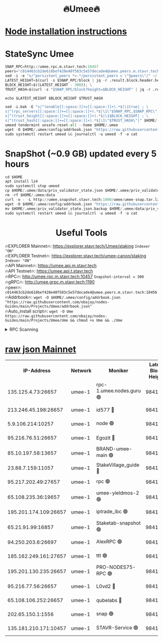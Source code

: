 <h1 align="center"> 🔥Umee🔥</h1>


[Node installation instructions](https://github.com/obajay/nodes-Guides/tree/main/Projects/Umee)
=
# StateSync Umee
```python
SNAP_RPC=http://umee.rpc.m.stavr.tech:10457
peers="c014463cb2de618bef420e40f503c5e57decade4@umee.peers.m.stavr.tech:10456"
sed -i -e "s/^persistent_peers *=.*/persistent_peers = \"$peers\"/" ~/.umee/config/config.toml
LATEST_HEIGHT=$(curl -s $SNAP_RPC/block | jq -r .result.block.header.height); \
BLOCK_HEIGHT=$((LATEST_HEIGHT - 300)); \
TRUST_HASH=$(curl -s "$SNAP_RPC/block?height=$BLOCK_HEIGHT" | jq -r .result.block_id.hash)

echo $LATEST_HEIGHT $BLOCK_HEIGHT $TRUST_HASH

sed -i.bak -E "s|^(enable[[:space:]]+=[[:space:]]+).*$|\1true| ; \
s|^(rpc_servers[[:space:]]+=[[:space:]]+).*$|\1\"$SNAP_RPC,$SNAP_RPC\"| ; \
s|^(trust_height[[:space:]]+=[[:space:]]+).*$|\1$BLOCK_HEIGHT| ; \
s|^(trust_hash[[:space:]]+=[[:space:]]+).*$|\1\"$TRUST_HASH\"|" $HOME/.umee/config/config.toml
umeed tendermint unsafe-reset-all --home $HOME/.umee
wget -O $HOME/.umee/config/addrbook.json "https://raw.githubusercontent.com/obajay/nodes-Guides/main/Projects/Umee/addrbook.json"
sudo systemctl restart umeed && journalctl -u umeed -f -o cat
```
# SnapShot (~0.9 GB) updated every 5 hours
```python
cd $HOME
apt install lz4
sudo systemctl stop umeed
cp $HOME/.umee/data/priv_validator_state.json $HOME/.umee/priv_validator_state.json.backup
rm -rf $HOME/.umee/data
curl -o - -L http://umee.snapshot.stavr.tech:1000/umee/umee-snap.tar.lz4 | lz4 -c -d - | tar -x -C $HOME/.umee --strip-components 2
wget -O $HOME/.umee/config/addrbook.json "https://raw.githubusercontent.com/obajay/nodes-Guides/main/Projects/Umee/addrbook.json"
mv $HOME/.umee/priv_validator_state.json.backup $HOME/.umee/data/priv_validator_state.json
sudo systemctl restart umeed && journalctl -u umeed -f -o cat
```
 <h1 align="center"> Useful Tools</h1>

🔥EXPLORER Mainnet🔥:      https://explorer.stavr.tech/Umee/staking             `Indexer "ON"` \
🔥EXPLORER Testnet🔥:        https://explorer.stavr.tech/umee-canon/staking      `Indexer "ON"` \
🔥API Mainnet🔥:                   https://umee.api.m.stavr.tech \
🔥API Testnet🔥:                     https://umee.api.t.stavr.tech \
🔥RPC🔥:                                   http://umee.rpc.m.stavr.tech:10457                     `Snapshot-interval = 300` \
🔥gRPC🔥:                              http://umee.grpc.m.stavr.tech:1190 \
🔥peer🔥:                     `c014463cb2de618bef420e40f503c5e57decade4@umee.peers.m.stavr.tech:10456` \
🔥Addrbook🔥:    ```wget -O $HOME/.umee/config/addrbook.json "https://raw.githubusercontent.com/obajay/nodes-Guides/main/Projects/Umee/addrbook.json"``` \
🔥Auto_install script🔥: ```wget -O Ume https://raw.githubusercontent.com/obajay/nodes-Guides/main/Projects/Umee/Ume && chmod +x Ume && ./Ume```

<details>
<summary>RPC Scanning</summary>

<h2 align="center"> We scan nodes in real time every 4 hours. And we provide the final result of RPC endpoints.
We cannot influence the operation of these nodes in any way. </h2>


```python
If Voting Power is higher than 0 --> then the Node is a validator of the network and may be subject to attack and be a potential threat to the chain.
```
```python
We marked such validators with a red symbol
```

</details>

[raw json Mainnet](https://rpc-check.umeem.stavr.tech/umeem/rpc-umeem-result.json)
=



<table><tr><th>IP-Address</th><th>Network</th><th>Moniker</th><th>Latest Block Height</th><th>Earliest Block Height</th><th>Catching Up</th><th>Tx Index</th><th>Voting Power</th><th>Scan Time</th></tr><tr><td>135.125.4.73:26657</td><td>umee-1</td><td>rpc-1.umee.nodes.guru 🟢</td><td>9841688</td><td>5167386</td><td>False</td><td>on</td><td>0</td><td>2023-12-25T18:07:07.398735762UTC</td></tr><tr><td>213.246.45.198:26657</td><td>umee-1</td><td>id577 🔴</td><td>9841674</td><td>7100001</td><td>False</td><td>on</td><td>35108337</td><td>2023-12-25T18:05:40.891396813UTC</td></tr><tr><td>5.9.106.214:10257</td><td>umee-1</td><td>node 🟢</td><td>9841683</td><td>7942001</td><td>False</td><td>on</td><td>0</td><td>2023-12-25T18:06:37.948155920UTC</td></tr><tr><td>95.216.76.51:26657</td><td>umee-1</td><td>Egozit 🔴</td><td>9841688</td><td>8262001</td><td>False</td><td>off</td><td>38038850</td><td>2023-12-25T18:07:07.017435789UTC</td></tr><tr><td>85.10.197.58:13657</td><td>umee-1</td><td>BRAND-umee-main 🟢</td><td>9841677</td><td>8427832</td><td>False</td><td>on</td><td>0</td><td>2023-12-25T18:05:57.839406536UTC</td></tr><tr><td>23.88.7.159:11057</td><td>umee-1</td><td>StakeVillage_guide 🔴</td><td>9841682</td><td>9137726</td><td>False</td><td>on</td><td>1408596</td><td>2023-12-25T18:06:30.453478590UTC</td></tr><tr><td>95.217.202.49:27657</td><td>umee-1</td><td>rpc 🟢</td><td>9841681</td><td>9440090</td><td>False</td><td>on</td><td>0</td><td>2023-12-25T18:06:25.809426134UTC</td></tr><tr><td>65.108.235.36:19657</td><td>umee-1</td><td>umee-yieldmos-2 🟢</td><td>9841667</td><td>9575548</td><td>False</td><td>on</td><td>0</td><td>2023-12-25T18:04:59.539394708UTC</td></tr><tr><td>195.201.174.109:26657</td><td>umee-1</td><td>iptrade_ibc 🟢</td><td>9841678</td><td>9686001</td><td>False</td><td>on</td><td>0</td><td>2023-12-25T18:06:04.525477814UTC</td></tr><tr><td>65.21.91.99:16857</td><td>umee-1</td><td>Staketab-snapshot 🟢</td><td>9841678</td><td>9721001</td><td>False</td><td>off</td><td>0</td><td>2023-12-25T18:06:06.967006012UTC</td></tr><tr><td>94.250.203.6:26697</td><td>umee-1</td><td>AlexRPC 🟢</td><td>9841676</td><td>9722001</td><td>False</td><td>on</td><td>0</td><td>2023-12-25T18:05:53.510456553UTC</td></tr><tr><td>185.162.249.161:27657</td><td>umee-1</td><td>ttt 🟢</td><td>9841681</td><td>9733423</td><td>False</td><td>on</td><td>0</td><td>2023-12-25T18:06:26.119978963UTC</td></tr><tr><td>195.201.130.235:26657</td><td>umee-1</td><td>PRO-NODES75-RPC 🟢</td><td>9841682</td><td>9741682</td><td>False</td><td>on</td><td>0</td><td>2023-12-25T18:06:32.731686082UTC</td></tr><tr><td>95.216.77.56:26657</td><td>umee-1</td><td>L0vd2 🔴</td><td>9841691</td><td>9741691</td><td>False</td><td>off</td><td>37177224</td><td>2023-12-25T18:07:24.719940387UTC</td></tr><tr><td>65.108.106.252:26657</td><td>umee-1</td><td>qubelabs 🔴</td><td>9841677</td><td>9761001</td><td>False</td><td>on</td><td>36519125</td><td>2023-12-25T18:05:58.173017776UTC</td></tr><tr><td>202.65.150.1:1556</td><td>umee-1</td><td>snap 🟢</td><td>9841682</td><td>9837913</td><td>False</td><td>on</td><td>0</td><td>2023-12-25T18:06:33.561732277UTC</td></tr><tr><td>135.181.210.171:10457</td><td>umee-1</td><td>STAVR-Service 🟢</td><td>9841689</td><td>9841001</td><td>False</td><td>on</td><td>0</td><td>2023-12-25T18:07:14.083140570UTC</td></tr></table>